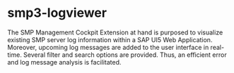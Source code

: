 # smp3-logviewer
The SMP Management Cockpit Extension at hand is purposed to visualize existing SMP server log information within a SAP UI5 Web Application. Moreover, upcoming log messages are added to the user interface in real-time. Several filter and search options are provided. Thus, an efficient error and log message analysis is facilitated.

